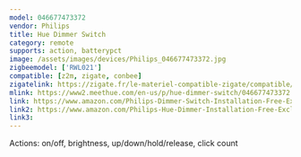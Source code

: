 ```yaml
---
model: 046677473372
vendor: Philips
title: Hue Dimmer Switch
category: remote
supports: action, batterypct
image: /assets/images/devices/Philips_046677473372.jpg
zigbeemodel: ['RWL021']
compatible: [z2m, zigate, conbee]
zigatelink: https://zigate.fr/le-materiel-compatible-zigate/compatible/ampoulesconnecteswhiteambiancee27--6/
mlink: https://www2.meethue.com/en-us/p/hue-dimmer-switch/046677473372
link: https://www.amazon.com/Philips-Dimmer-Switch-Installation-Free-Exclusively/dp/B076MGKTGS
link2: https://www.amazon.com/Philips-Hue-Dimmer-Installation-Free-Exclusive/dp/B0167Z0P3I
link3: 
---
```

Actions: on/off, brightness, up/down/hold/release, click count
